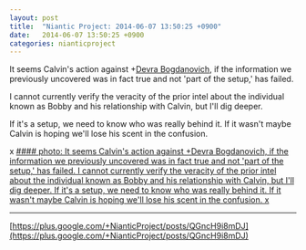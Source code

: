 ```yaml
---
layout: post
title:  "Niantic Project: 2014-06-07 13:50:25 +0900"
date:   2014-06-07 13:50:25 +0900
categories: nianticproject
---
```

It seems Calvin's action against +[Devra Bogdanovich](https://plus.google.com/102598577258553073047 ""), if the information we previously uncovered was in fact true and not 'part of the setup,' has failed.

I cannot currently verify the veracity of the prior intel about the individual known as Bobby and his relationship with Calvin, but I'll dig deeper.

If it's a setup, we need to know who was really behind it. If it wasn't maybe Calvin is hoping we'll lose his scent in the confusion.

x
[#### photo: It seems Calvin's action against +Devra Bogdanovich, if the information we previously uncovered was in fact true and not 'part of the setup,' has failed.
I cannot currently verify the veracity of the prior intel about the individual known as Bobby and his relationship with Calvin, but I'll dig deeper.
If it's a setup, we need to know who was really behind it. If it wasn't maybe Calvin is hoping we'll lose his scent in the confusion.
x](https://lh3.googleusercontent.com/-xoNoHMSLM0I/U5KZfnSNI_I/AAAAAAAAarw/O0nGk9A0wV8/YourMove.png "")
- - -
[https://plus.google.com/+NianticProject/posts/QGncH9i8mDJ](https://plus.google.com/+NianticProject/posts/QGncH9i8mDJ)
